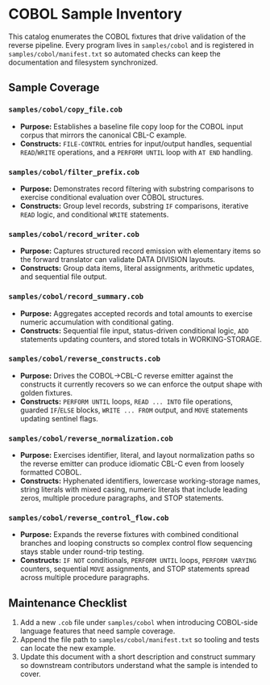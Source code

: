 # COBOL Sample Inventory

This catalog enumerates the COBOL fixtures that drive validation of the reverse pipeline. Every program lives in
`samples/cobol` and is registered in `samples/cobol/manifest.txt` so automated checks can keep the documentation and
filesystem synchronized.

## Sample Coverage

### `samples/cobol/copy_file.cob`
- **Purpose:** Establishes a baseline file copy loop for the COBOL input corpus that mirrors the canonical CBL-C example.
- **Constructs:** `FILE-CONTROL` entries for input/output handles, sequential `READ`/`WRITE` operations, and a `PERFORM UNTIL`
  loop with `AT END` handling.

### `samples/cobol/filter_prefix.cob`
- **Purpose:** Demonstrates record filtering with substring comparisons to exercise conditional evaluation over COBOL
  structures.
- **Constructs:** Group level records, substring `IF` comparisons, iterative `READ` logic, and conditional `WRITE`
  statements.

### `samples/cobol/record_writer.cob`
- **Purpose:** Captures structured record emission with elementary items so the forward translator can validate DATA DIVISION
  layouts.
- **Constructs:** Group data items, literal assignments, arithmetic updates, and sequential file output.

### `samples/cobol/record_summary.cob`
- **Purpose:** Aggregates accepted records and total amounts to exercise numeric accumulation with conditional gating.
- **Constructs:** Sequential file input, status-driven conditional logic, `ADD` statements updating counters, and stored totals
  in WORKING-STORAGE.

### `samples/cobol/reverse_constructs.cob`
- **Purpose:** Drives the COBOL→CBL-C reverse emitter against the constructs it currently recovers so we can enforce the output
  shape with golden fixtures.
- **Constructs:** `PERFORM UNTIL` loops, `READ ... INTO` file operations, guarded `IF`/`ELSE` blocks, `WRITE ... FROM` output,
  and `MOVE` statements updating sentinel flags.

### `samples/cobol/reverse_normalization.cob`
- **Purpose:** Exercises identifier, literal, and layout normalization paths so the reverse emitter can produce idiomatic CBL-C
  even from loosely formatted COBOL.
- **Constructs:** Hyphenated identifiers, lowercase working-storage names, string literals with mixed casing, numeric literals
  that include leading zeros, multiple procedure paragraphs, and STOP statements.

### `samples/cobol/reverse_control_flow.cob`
- **Purpose:** Expands the reverse fixtures with combined conditional branches and looping constructs so complex control flow
  sequencing stays stable under round-trip testing.
- **Constructs:** `IF NOT` conditionals, `PERFORM UNTIL` loops, `PERFORM VARYING` counters, sequential `MOVE` assignments, and
  STOP statements spread across multiple procedure paragraphs.

## Maintenance Checklist

1. Add a new `.cob` file under `samples/cobol` when introducing COBOL-side language features that need sample coverage.
2. Append the file path to `samples/cobol/manifest.txt` so tooling and tests can locate the new example.
3. Update this document with a short description and construct summary so downstream contributors understand what the sample is
   intended to cover.

